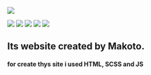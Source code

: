 ![](https://makotopl.github.io/img/text%20dark.png)


![](https://img.shields.io/github/repo-size/makotopl/makotopl.github.io) ![](https://img.shields.io/website?down_color=lightgrey&down_message=offline&up_color=green&up_message=online&url=https%3A%2F%2Fmakotopl.github.io) ![](https://img.shields.io/github/languages/count/makotopl/makotopl.github.io?color=purple) ![](https://img.shields.io/badge/facebook-makotopl-blue) ![](https://img.shields.io/twitter/url?style=social&url=https%3A%2F%2Ftwitter.com%2FMakotoPl)

## Its website created by Makoto.
#### for create thys site i used HTML, SCSS and JS
